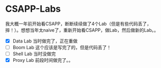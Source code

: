 # CSAPP-Labs

我大概一年前开始看CSAPP，断断续续做了4个Lab（但是有些代码丢了，摔！）。想想当年太naive了，重新开始看CSAPP，做Lab，然后做新的Lab。。

- [x] Data Lab 当时做完了，正在重做
- [ ] Boom Lab 这个应该是写完了的，但是代码丢了！
- [ ] Shell Lab 当时没做完
- [x] Proxy Lab 前段时间做完了。。
